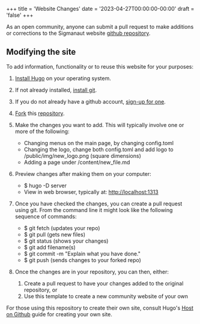 +++
title = 'Website Changes'
date = '2023-04-27T00:00:00-00:00'
draft = 'false'
+++

As an open community, anyone can submit a pull request to make additions or corrections to the Sigmanaut website [github repository](https://github.com/cafebedouin/sigmanauts). 

## Modifying the site

To add information, functionality or to reuse this website for your purposes:

1. [Install Hugo](https://gohugo.io/installation/) on your operating system.
2. If not already installed, [install git](https://git-scm.com/book/en/v2/Getting-Started-Installing-Git).
3. If you do not already have a github account, [sign-up for one](https://docs.github.com/en/get-started/signing-up-for-github/signing-up-for-a-new-github-account).
4. [Fork](https://docs.github.com/en/get-started/quickstart/fork-a-repo) this [repository](https://github.com/cafebedouin/sigmanauts). 
5. Make the changes you want to add. This will typically involve one or more of the following:

	* Changing menus on the main page, by changing config.toml
	* Changing the logo, change both config.toml and add logo to /public/img/new_logo.png (square dimensions)
	* Adding a page under /content/new_file.md
	
6. Preview changes after making them on your computer:

	* $ hugo -D server
	* View in web browser, typically at: [http://localhost:1313](http://localhost:1313)
	
7. Once you have checked the changes, you can create a pull request using git. From the command line it might look like the following sequence of commands:

	* $ git fetch (updates your repo)
	* $ git pull (gets new files)
	* $ git status (shows your changes)
	* $ git add filename(s) 
	* $ git commit -m "Explain what you have done."
	* $ git push (sends changes to your forked repo)

	
8. Once the changes are in your repository, you can then, either: 

	1. Create a pull request to have your changes added to the original repository, or
	2. Use this template to create a new community website of your own

For those using this repository to create their own site, consult Hugo's [Host on Github](https://docs.github.com/en/pages/quickstart) guide for creating your own site. 


